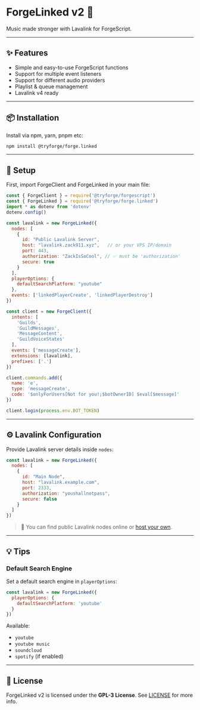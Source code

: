 # ForgeLinked v2 🌋
Music made stronger with Lavalink for ForgeScript.

---

## ✨ Features
- Simple and easy-to-use ForgeScript functions
- Support for multiple event listeners
- Support for different audio providers
- Playlist & queue management
- Lavalink v4 ready

---

## 📦 Installation

Install via npm, yarn, pnpm etc:

```bash
npm install @tryforge/forge.linked
```

---

## 🚀 Setup

First, import ForgeClient and ForgeLinked in your main file:

```js
const { ForgeClient } = require('@tryforge/forgescript')
const { ForgeLinked } = require('@tryforge/forge.linked')
import * as dotenv from 'dotenv'
dotenv.config()

const lavalink = new ForgeLinked({
  nodes: [
    {
      id: "Public Lavalink Server",
      host: "lavalink.zack911.xyz",   // or your VPS IP/domain
      port: 443,
      authorization: "ZackIsSoCool", // ✅ must be 'authorization'
      secure: true
    }    
  ],
  playerOptions: {
    defaultSearchPlatform: "youtube"
  },
  events: ['linkedPlayerCreate', 'linkedPlayerDestroy']
})

const client = new ForgeClient({
  intents: [
    'Guilds',
    'GuildMessages',
    'MessageContent',
    'GuildVoiceStates'
  ],
  events: ['messageCreate'],
  extensions: [lavalink],
  prefixes: ['.']
})

client.commands.add({
  name: 'e',
  type: 'messageCreate',
  code: '$onlyForUsers[Not for you!;$botOwnerID] $eval[$message]'
})

client.login(process.env.BOT_TOKEN)
```

---

## ⚙️ Lavalink Configuration

Provide Lavalink server details inside `nodes`:

```js
const lavalink = new ForgeLinked({
  nodes: [
    {
      id: "Main Node",
      host: "lavalink.example.com",
      port: 2333,
      authorization: "youshallnotpass",
      secure: false
    }
  ]
})
```

> 🔑 You can find public Lavalink nodes online or [host your own](https://github.com/freyacodes/Lavalink).

---

## 💡 Tips

### Default Search Engine

Set a default search engine in `playerOptions`:

```js
const lavalink = new ForgeLinked({
  playerOptions: {
    defaultSearchPlatform: 'youtube'
  }
})
```

Available:

* `youtube`
* `youtube music`
* `soundcloud`
* `spotify` (if enabled)

---

## 📄 License

ForgeLinked v2 is licensed under the **GPL-3 License**.
See [LICENSE](https://github.com/Zack-911/ForgeLinked/blob/main/LICENSE.md) for more info.